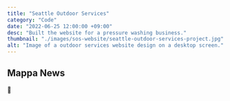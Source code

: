 ```yaml
---
title: "Seattle Outdoor Services"
category: "Code"
date: "2022-06-25 12:00:00 +09:00"
desc: "Built the website for a pressure washing business."
thumbnail: "./images/sos-website/seattle-outdoor-services-project.jpg"
alt: "Image of a outdoor services website design on a desktop screen."
---
```


## Mappa News

🍎

